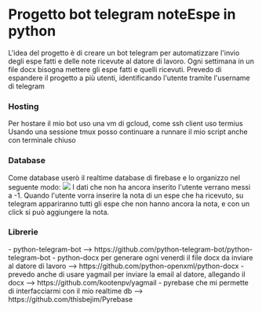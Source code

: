 <h1>Progetto bot telegram noteEspe in python</h1>
  L'idea del progetto è di creare un bot telegram per automatizzare l'invio degli espe fatti e delle note ricevute al datore di lavoro.
  Ogni settimana in un file docx bisogna mettere gli espe fatti e quelli ricevuti.
  Prevedo di espandere il progetto a più utenti, identificando l'utente tramite l'username di telegram
  
<h3>Hosting</h3>
Per hostare il mio bot uso una vm di gcloud, come ssh client uso termius
Usando una sessione tmux posso continuare a runnare il mio script anche con terminale chiuso

<h3>Database</h3>
Come database userò il realtime database di firebase e lo organizzo nel seguente modo:
<img src="https://github.com/ThomasTopuz/noteEspeBot/blob/master/Capture.PNG?raw=true">
I dati che non ha ancora inserito l'utente verrano messi a -1.
Quando l'utente vorra inserire la nota di un espe che ha ricevuto, su telegram appariranno tutti gli espe che non hanno ancora la nota,
e con un click si può aggiungere la nota.


<h3>Librerie</h3>
- python-telegram-bot --> https://github.com/python-telegram-bot/python-telegram-bot
- python-docx per generare ogni venerdi il file docx da inviare al datore di lavoro --> https://github.com/python-openxml/python-docx
- prevedo anche di usare yagmail per inviare la email al datore, allegando il docx --> https://github.com/kootenpv/yagmail
- pyrebase che mi permette di interfacciarmi con il mio realtime db --> https://github.com/thisbejim/Pyrebase
